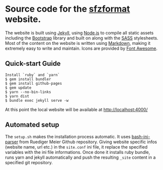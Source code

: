 # Source code for the [sfzformat](https://sfzformat.github.io/) website.

The website is built using [Jekyll][jekyll], using [Node.js][node] to compile
all static assets including the [Bootstrap][bootstrap] library and built on
along with the [SASS][sass] stylesheets. Most of the content on the website is
written using [Markdown][markdown], making it extremely easy to write and maintain.
Icons are provided by [Font Awesome][fa].

[jekyll]: http://jekyllrb.com/
[node]: http://nodejs.org/
[grunt]: http://gruntjs.com/
[bootstrap]: http://getbootstrap.com/
[fa]: http://fontawesome.io/
[sass]: https://sass-lang.com/
[markdown]: https://daringfireball.net/projects/markdown/

## Quick-start Guide

    Install `ruby` and `yarn`
    $ gem install bundler
    $ gem install github-pages
    $ gem update
    $ yarn --no-bin-links
    $ yarn dist
    $ bundle exec jekyll serve -w

At this point the local website will be available at <http://localhost:4000/>

## Automated setup

The `setup.sh` makes the installation process automatic.
It uses [bash-ini-parser](https://github.com/rudimeier/bash_ini_parser)
from Ruediger Meier Github repository.
Giving website specific infos (website name, url etc.) in the `site.conf`
ini file, it replace the specified variables with the ini file informations.
Once done it installs ruby bundle, runs yarn and jekyll automatically and push
the resulting `_site` content in a specified git repository.
